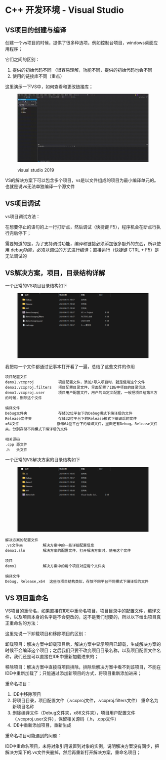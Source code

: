 # C++ 开发环境 - Visual Studio



## VS项目的创建与编译

创建一个vs项目的时候，提供了很多种选项，例如控制台项目，windows桌面应用程序；

它们之间的区别：

1. 提供的初始代码不同 （很容易理解，功能不同，提供的初始代码也会不同
2. 使用的链接库不同（重点）



这里演示一下VS中，如何查看和更改链接库；

<figure><img src="../../.gitbook/assets/媒体1 (3).gif" alt=""><figcaption><p>visual studio 2019</p></figcaption></figure>

VS的解决方案下可以包含多个项目，vs是以文件组成的项目为最小编译单元的。也就是说vs无法单独编译一个源文件



## VS项目调试

vs项目调试方法：

在想要停止的语句的上一行打断点，然后调试（快捷键 F5），程序机会在断点行执行完后停下；

需要知道的是，为了支持调试功能，编译和链接必须添加很多额外的东西，所以使用 debug功能，必须以调试的方式进行编译；直接运行（快捷键 CTRL + F5）是无法调试的



## VS解决方案，项目，目录结构详解

一个正常的VS项目目录结构如下

<figure><img src="../../.gitbook/assets/image (7).png" alt=""><figcaption></figcaption></figure>

我把每一个文件都通过记事本打开看了一遍，总结了这些文件的作用

```
项目配置文件
demo1.vcxproj           项目配置文件，添加/导入项目时，就是使用这个文件
demo1.vcxproj.filters   项目配置目录文件，里面配置了IDE中项目的目录信息
demo1.vcxproj.user      项目用户配置文件，用户的自定义配置，一般把项目给第三方的时候，删除这个文件

编译文件
Debug文件夹              存储32位平台下的Debug模式下编译后的文件
Release文件夹            存储32位平台下的Release模式下编译后的文件
x64文件                 存储64位平台下的编译文件，里面还有Debug，Release文件夹，分别存储不同模式下编译后的文件

相关源码
.cpp 源文件
.h   头文件
```



一个正常的VS解决方案的目录结构如下

<figure><img src="../../.gitbook/assets/image (1) (1) (1).png" alt=""><figcaption></figcaption></figure>

```
解决方案的配置文件
.vs文件夹         解决方案中的一些详细配置信息
demo1.sln        解决方案的配置文件，打开解决方案时，使用这个文件

项目
demo1            解决方案中的每个项目对应每个文件夹

编译文件
Debug, Release,x64  这些与项目结构类似，存放不同平台不同模式下编译后的文件
```





## VS 项目重命名

VS项目的重命名，如果直接在IDE中重命名项目，项目目录中的配置文件，编译文件，以及项目本身的名字是不会更改的，这不是我们想要的，所以以下给出项目真正重命名的方法：



这里先说一下卸载项目和移除项目的区别：

卸载项目：解决方案中卸载项目后，解决方案中显示项目已卸载，生成解决方案的时候不会编译这个项目；之后我们只要不改变项目目录名称，以及项目配置文件名称，我们还是可以直接在IDE中重新加载进来的；

移除项目：解决方案中直接将项目排除，排除后解决方案中看不到该项目，不能在IDE中重新加载了；只能通过添加新项目的方式，将项目重新添加进来；



重命名项目：

1. IDE中移除项目
2. 将项目目录，项目配置文件（.vcxproj文件，.vcxproj.filters文件） 重命名为新项目名称
3. 删除编译文件（Debug文件夹，x86文件夹），项目用户配置文件（.vcxproj.user文件），保留相关源码（.h，.cpp文件）
4. IDE中重新添加项目，重新生成



重命名项目可能遇到的问题：

IDE中重命名项目，未将对象引用设置到对象的实例，说明解决方案没有同步，把解决方案下的.vs文件夹删掉，然后再重新打开解决方案，重命名项目；







